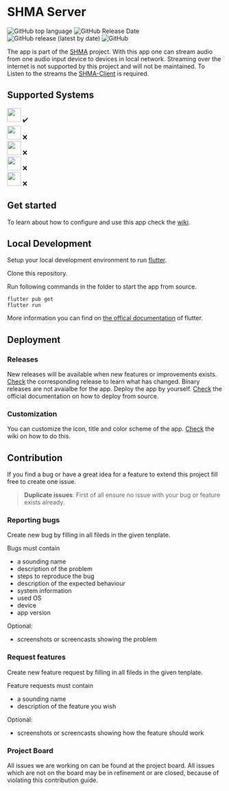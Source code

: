 # SHMA Server
![GitHub top language](https://img.shields.io/github/languages/top/we-kode/shma-server?&logo=flutter&style=for-the-badge) ![GitHub Release Date](https://img.shields.io/github/release-date/we-kode/shma-server?label=Last%20release&style=for-the-badge) ![GitHub release (latest by date)](https://img.shields.io/github/v/release/we-kode/shma-server?label=Version&style=for-the-badge) ![GitHub](https://img.shields.io/github/license/we-kode/shma-server?style=for-the-badge)

The app is part of the [SHMA](https://github.com/orgs/we-kode/projects/5) project. With this app one can stream audio from one audio input device to devices in local network. Streaming over the internet is not supported by this project and will not be maintained. To Listen to the streams the [SHMA-Client](https://github.com/we-kode/SHMA-Client) is required.

## Supported Systems

<img height="32" width="32" src="https://cdn.simpleicons.org/windows" /> ✔️ <br />
<img height="32" width="32" src="https://cdn.simpleicons.org/linux" /> ❌ <br />
<img height="32" width="32" src="https://cdn.simpleicons.org/macos/black/white" /> ❌ <br />
<img height="32" width="32" src="https://cdn.simpleicons.org/android/#A4C639" /> ❌ <br />
<img height="32" width="32" src="https://cdn.simpleicons.org/ios/black/white" /> ❌ <br />

## Get started

To learn about how to configure and use this app check the [wiki](https://github.com/we-kode/SHMA-Server/wiki). 

## Local Development

Setup your local development environment to run [flutter](https://docs.flutter.dev/).

Clone this repository.

Run following commands in the folder to start the app from source.

```
flutter pub get
flutter run
```

More information you can find on [the offical documentation](https://docs.flutter.dev/get-started/install) of flutter.

## Deployment
### Releases

New releases will be available when new features or improvements exists. [Check](https://github.com/we-kode/shma-server/releases) the corresponding release to learn what has changed. Binary releases are not avaialbe for the app. Deploy the app by yourself. [Check](https://docs.flutter.dev/deployment) the official documentation on how to deploy from source.

### Customization

You can customize the icon, title and color scheme of the app. [Check](https://github.com/we-kode/SHMA-Server/wiki/2-%E2%80%90-Development#customization) the wiki on how to do this.

## Contribution

If you find a bug or have a great idea for a feature to extend this project fill free to create one issue.

> **Duplicate issues**: First of all ensure no issue with your bug or feature exists already.

### Reporting bugs

Create new bug by filling in all fileds in the given tenplate.

Bugs must contain

- a sounding name
- description of the problem
- steps to reproduce the bug
- description of the expected behaviour
- system information
- used OS
- device
- app version

Optional:
- screenshots or screencasts showing the problem

### Request features

Create new feature request by filling in all fileds in the given tenplate.

Feature requests must contain
- a sounding name
- description of the feature you wish

Optional:
- screenshots or screencasts showing how the feature should work

### Project Board
All issues we are working on can be found at the project board. All issues which are not on the board may be in refinement or are closed, because of violating this contribution guide.

